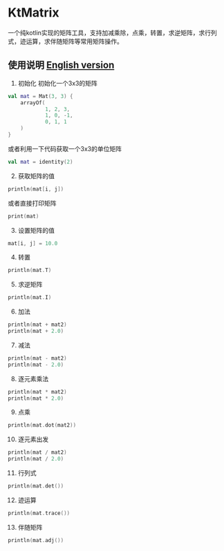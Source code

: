# KtMatrix
一个纯kotlin实现的矩阵工具，支持加减乘除，点乘，转置，求逆矩阵，求行列式，迹运算，求伴随矩阵等常用矩阵操作。

## 使用说明 [English version](https://github.com/qibin0506/KtMatrix/blob/master/README.md)

1. 初始化
初始化一个3x3的矩阵
``` kotlin
val mat = Mat(3, 3) {
    arrayOf(
            1, 2, 3,
            1, 0, -1,
            0, 1, 1
    )
}
```
或者利用一下代码获取一个3x3的单位矩阵
``` kotlin
val mat = identity(2)
```

2. 获取矩阵的值
``` kotlin
println(mat[i, j])
```
或者直接打印矩阵
```kotlin
print(mat)
```

3. 设置矩阵的值
``` kotlin
mat[i, j] = 10.0
```

4. 转置
``` kotlin
println(mat.T)
```

5. 求逆矩阵
``` kotlin
println(mat.I)
```

6. 加法
``` kotlin
println(mat + mat2)
println(mat + 2.0)
```

7. 减法
``` kotlin
println(mat - mat2)
println(mat - 2.0)
```

8. 逐元素乘法
``` kotlin
println(mat * mat2)
println(mat * 2.0)
```

9. 点乘
``` kotlin
println(mat.dot(mat2))
```

10. 逐元素出发
``` kotlin
println(mat / mat2)
println(mat / 2.0)
```

11. 行列式
``` kotlin
println(mat.det())
```

12. 迹运算
``` kotlin
println(mat.trace())
```

13. 伴随矩阵
``` kotlin
println(mat.adj())
```
